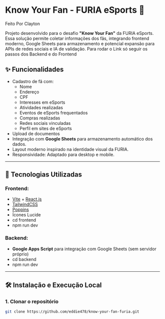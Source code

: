 # Know Your Fan - FURIA eSports 🦊

Feito Por Clayton

Projeto desenvolvido para o desafio **"Know Your Fan"** da FURIA eSports.  
Essa solução permite coletar informações dos fãs, integrando frontend moderno, Google Sheets para armazenamento e potencial expansão para APIs de redes sociais e IA de validação.
Para rodar o Link só seguir os passos dos Backend e do Frontend

## ✨ Funcionalidades

- Cadastro de fã com:
  - Nome
  - Endereço
  - CPF
  - Interesses em eSports
  - Atividades realizadas
  - Eventos de eSports frequentados
  - Compras realizadas
  - Redes sociais vinculadas
  - Perfil em sites de eSports
- Upload de documentos 
- Integração com **Google Sheets** para armazenamento automático dos dados.
- Layout moderno inspirado na identidade visual da FURIA.
- Responsividade: Adaptado para desktop e mobile.

---

## 🚀 Tecnologias Utilizadas

### Frontend:
- [Vite](https://vitejs.dev/) + [React.js](https://react.dev/)
- [TailwindCSS](https://tailwindcss.com/) 
- [Poppins](https://fonts.google.com/specimen/Poppins) 
- Ícones Lucide
- cd frontend
- npm run dev

### Backend:
- **Google Apps Script** para integração com Google Sheets (sem servidor próprio)
- cd backend
- npm run dev

---

## 🛠️ Instalação e Execução Local

### 1. Clonar o repositório

```bash
git clone https://github.com/eddie478/know-your-fan-furia.git


